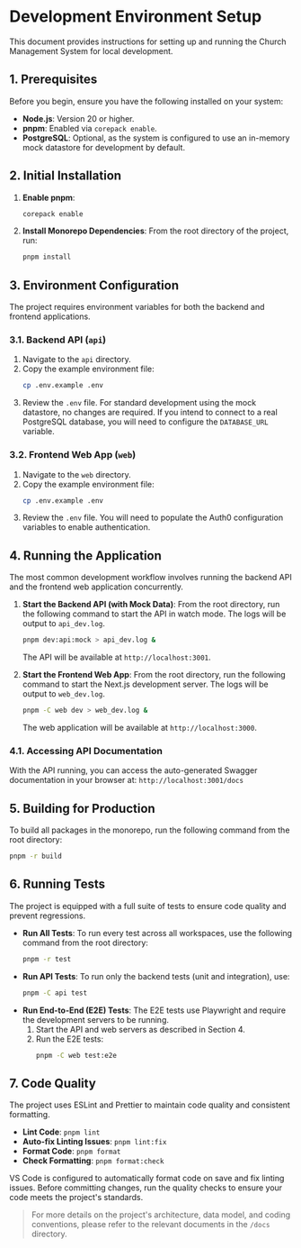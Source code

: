# Development Environment Setup

This document provides instructions for setting up and running the Church Management System for local development.

## 1. Prerequisites

Before you begin, ensure you have the following installed on your system:

- **Node.js**: Version 20 or higher.
- **pnpm**: Enabled via `corepack enable`.
- **PostgreSQL**: Optional, as the system is configured to use an in-memory mock datastore for development by default.

## 2. Initial Installation

1.  **Enable pnpm**:
    ```bash
    corepack enable
    ```
2.  **Install Monorepo Dependencies**:
    From the root directory of the project, run:
    ```bash
    pnpm install
    ```

## 3. Environment Configuration

The project requires environment variables for both the backend and frontend applications.

### 3.1. Backend API (`api`)

1.  Navigate to the `api` directory.
2.  Copy the example environment file:
    ```bash
    cp .env.example .env
    ```
3.  Review the `.env` file. For standard development using the mock datastore, no changes are required. If you intend to connect to a real PostgreSQL database, you will need to configure the `DATABASE_URL` variable.

### 3.2. Frontend Web App (`web`)

1.  Navigate to the `web` directory.
2.  Copy the example environment file:
    ```bash
    cp .env.example .env
    ```
3.  Review the `.env` file. You will need to populate the Auth0 configuration variables to enable authentication.

## 4. Running the Application

The most common development workflow involves running the backend API and the frontend web application concurrently.

1.  **Start the Backend API (with Mock Data)**:
    From the root directory, run the following command to start the API in watch mode. The logs will be output to `api_dev.log`.

    ```bash
    pnpm dev:api:mock > api_dev.log &
    ```

    The API will be available at `http://localhost:3001`.

2.  **Start the Frontend Web App**:
    From the root directory, run the following command to start the Next.js development server. The logs will be output to `web_dev.log`.
    ```bash
    pnpm -C web dev > web_dev.log &
    ```
    The web application will be available at `http://localhost:3000`.

### 4.1. Accessing API Documentation

With the API running, you can access the auto-generated Swagger documentation in your browser at:
`http://localhost:3001/docs`

## 5. Building for Production

To build all packages in the monorepo, run the following command from the root directory:

```bash
pnpm -r build
```

## 6. Running Tests

The project is equipped with a full suite of tests to ensure code quality and prevent regressions.

- **Run All Tests**:
  To run every test across all workspaces, use the following command from the root directory:
  ```bash
  pnpm -r test
  ```
- **Run API Tests**:
  To run only the backend tests (unit and integration), use:
  ```bash
  pnpm -C api test
  ```
- **Run End-to-End (E2E) Tests**:
  The E2E tests use Playwright and require the development servers to be running.
  1.  Start the API and web servers as described in Section 4.
  2.  Run the E2E tests:
      ```bash
      pnpm -C web test:e2e
      ```

## 7. Code Quality

The project uses ESLint and Prettier to maintain code quality and consistent formatting.

- **Lint Code**: `pnpm lint`
- **Auto-fix Linting Issues**: `pnpm lint:fix`
- **Format Code**: `pnpm format`
- **Check Formatting**: `pnpm format:check`

VS Code is configured to automatically format code on save and fix linting issues. Before committing changes, run the quality checks to ensure your code meets the project's standards.

> For more details on the project's architecture, data model, and coding conventions, please refer to the relevant documents in the `/docs` directory.
